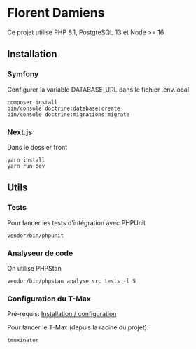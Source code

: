 # Florent Damiens

Ce projet utilise PHP 8.1, PostgreSQL 13 et Node >= 16

## Installation

### Symfony
Configurer la variable DATABASE_URL dans le fichier .env.local

```
composer install
bin/console doctrine:database:create
bin/console doctrine:migrations:migrate
```

### Next.js

Dans le dossier front
```
yarn install
yarn run dev
```

## Utils

### Tests

Pour lancer les tests d'intégration avec PHPUnit

```
vendor/bin/phpunit
```

### Analyseur de code

On utilise PHPStan

```
vendor/bin/phpstan analyse src tests -l 5
```

### Configuration du T-Max

Pré-requis: [Installation / configuration](https://gist.github.com/RusHiiii/91c1b3c2fa12e8fbcf1a52e9f40aed55)

Pour lancer le T-Max (depuis la racine du projet):
```
tmuxinator
```
